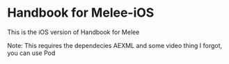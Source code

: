# Handbook for Melee-iOS
This is the iOS version of Handbook for Melee

Note: This requires the dependecies AEXML and some video thing I forgot, you can use Pod
